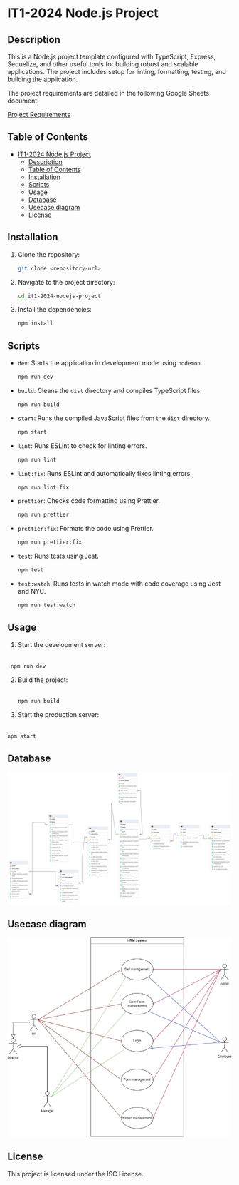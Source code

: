 # IT1-2024 Node.js Project

## Description

This is a Node.js project template configured with TypeScript, Express, Sequelize, and other useful tools for building robust and scalable applications. The project includes setup for linting, formatting, testing, and building the application.

The project requirements are detailed in the following Google Sheets document:

[Project Requirements](https://docs.google.com/spreadsheets/d/1VhZvLhBNd689rwOVt63QslvAt2T7d_pI/edit#gid=1745732212)

## Table of Contents

- [IT1-2024 Node.js Project](#it1-2024-nodejs-project)
  - [Description](#description)
  - [Table of Contents](#table-of-contents)
  - [Installation](#installation)
  - [Scripts](#scripts)
  - [Usage](#usage)
  - [Database](#database)
  - [Usecase diagram](#usecase-diagram)
  - [License](#license)

## Installation

1. Clone the repository:

   ```bash
   git clone <repository-url>
   ```

2. Navigate to the project directory:

   ```bash
   cd it1-2024-nodejs-project
   ```

3. Install the dependencies:

   ```bash
   npm install
   ```

## Scripts

- `dev`: Starts the application in development mode using `nodemon`.

  ```bash
  npm run dev
  ```

- `build`: Cleans the `dist` directory and compiles TypeScript files.

  ```bash
  npm run build
  ```

- `start`: Runs the compiled JavaScript files from the `dist` directory.

  ```bash
  npm start
  ```

- `lint`: Runs ESLint to check for linting errors.

  ```bash
  npm run lint
  ```

- `lint:fix`: Runs ESLint and automatically fixes linting errors.

  ```bash
  npm run lint:fix
  ```

- `prettier`: Checks code formatting using Prettier.

  ```bash
  npm run prettier
  ```

- `prettier:fix`: Formats the code using Prettier.

  ```bash
  npm run prettier:fix
  ```

- `test`: Runs tests using Jest.

  ```bash
  npm test
  ```

- `test:watch`: Runs tests in watch mode with code coverage using Jest and NYC.

  ```bash
  npm run test:watch
  ```

## Usage

1. Start the development server:

```bash

 npm run dev
```

2. Build the project:

   ```bash

   npm run build
   ```

3. Start the production server:

```bash

npm start
```

## Database

![ERD Diagram](resources/images/ERD.png)

## Usecase diagram

![Usecase Diagram](resources/images/usecase_hrm.png)

## License

This project is licensed under the ISC License.

